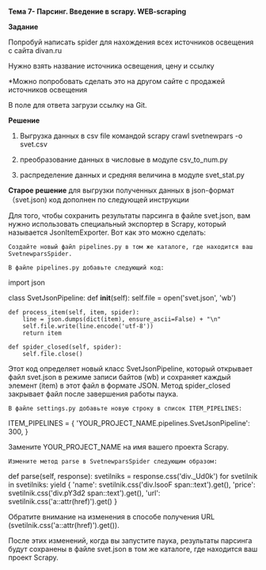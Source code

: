 **Тема 7- Парсинг. Введение в scrapy. WEB-scraping**

**Задание**

Попробуй написать spider для нахождения всех источников освещения с сайта divan.ru

Нужно взять название источника освещения, цену и ссылку

*Можно попробовать сделать это на другом сайте с продажей источников освещения

В поле для ответа загрузи ссылку на Git.

**Решение**
1) Выгрузка данных в csv file командой 
scrapy crawl svetnewpars -o svet.csv

2) преобразование данных в числовые в модуле csv_to_num.py

3) распределение данных и средняя величина в модуле svet_stat.py



**Старое решение**
для выгрузки полученных данных в json-формат （svet.json) код дополнен по следующей инструкции

Для того, чтобы сохранить результаты парсинга в файле svet.json, вам нужно использовать специальный экспортер в Scrapy, который называется JsonItemExporter. Вот как это можно сделать:

    Создайте новый файл pipelines.py в том же каталоге, где находится ваш SvetnewparsSpider.

    В файле pipelines.py добавьте следующий код:

import json

class SvetJsonPipeline:
    def __init__(self):
        self.file = open('svet.json', 'wb')

    def process_item(self, item, spider):
        line = json.dumps(dict(item), ensure_ascii=False) + "\n"
        self.file.write(line.encode('utf-8'))
        return item

    def spider_closed(self, spider):
        self.file.close()

Этот код определяет новый класс SvetJsonPipeline, который открывает файл svet.json в режиме записи байтов (wb) и сохраняет каждый элемент (item) в этот файл в формате JSON. Метод spider_closed закрывает файл после завершения работы паука.

    В файле settings.py добавьте новую строку в список ITEM_PIPELINES:

ITEM_PIPELINES = {
    'YOUR_PROJECT_NAME.pipelines.SvetJsonPipeline': 300,
}

Замените YOUR_PROJECT_NAME на имя вашего проекта Scrapy.

    Измените метод parse в SvetnewparsSpider следующим образом:

def parse(self, response):
    svetilniks = response.css('div._Ud0k')
    for svetilnik in svetilniks:
        yield {
            'name': svetilnik.css('div.lsooF span::text').get(),
            'price': svetilnik.css('div.pY3d2 span::text').get(),
            'url': svetilnik.css('a::attr(href)').get()
        }

Обратите внимание на изменения в способе получения URL (svetilnik.css('a::attr(href)').get()).

После этих изменений, когда вы запустите паука, результаты парсинга будут сохранены в файле svet.json в том же каталоге, где находится ваш проект Scrapy.